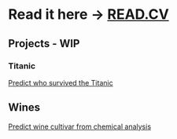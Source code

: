 # Read it here -> [READ.CV](https://read.cv/npg)

## Projects - WIP

### Titanic 

[Predict who survived the Titanic](./titanic/titanic.ipynb)

## Wines 

[Predict wine cultivar from chemical analysis](./wines/wines.ipynb)

